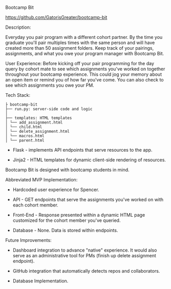 Bootcamp Bit

https://github.com/GatorisGreater/bootcamp-bit

Description:

Everyday you pair program with a different cohort partner. By the time you graduate you'll pair multiples times with the same person and will have created more than 50 assignment folders. Keep track of your pairings, assignments, and what you owe your program manager with Bootcamp Bit.

User Experience:
Before kicking off your pair programming for the day query by cohort mate to see which assignments you've worked on together throughout your bootcamp experience. This could jog your memory about an open item or remind you of how far you've come. You can also check to see which assignments you owe your PM. 


Tech Stack:

    ├ bootcamp-bit
    ├── run.py: server-side code and logic 
    │ 
    ├── templates: HTML templates 
    │ └── add_assignment.html
    │ └── child.html    
    │ └── delete_assignment.html    
    │ └── macros.html
    │ └── parent.html

* Flask - implements API endpoints that serve resources to the app.

* Jinja2 - HTML templates for dynamic client-side rendering of resources.

Bootcamp Bit is designed with bootcamp students in mind.

Abbreviated MVP Implementation:
* Hardcoded user experience for Spencer.

* API - GET endpoints that serve the assignments you've worked on with each cohort member. 

* Front-End - Response presented within a dynamic HTML page customized for the cohort member you've queried.

* Database - None. Data is stored within endpoints.

Future Improvements:

* Dashboard integration to advance "native" experience. It would also serve as an administrative tool for PMs (finish up delete assignment endpoint).

* GitHub integration that automatically detects repos and collaborators.

* Database Implementation.